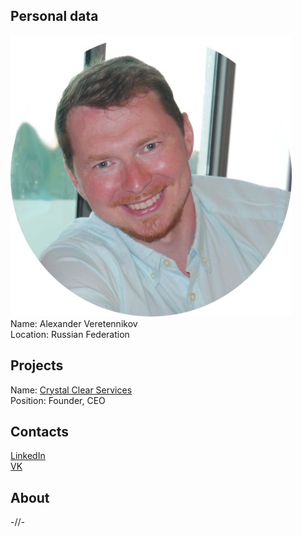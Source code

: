 ## Personal data
![ photo](photo/alexander_veretennikov.jpg)  
Name: Alexander Veretennikov    
Location: Russian Federation 
## Projects 
Name: [Crystal Clear Services](../projects/crystal.md)  
Position: Founder, CEO 
## Contacts
[LinkedIn](https://www.linkedin.com/in/alexander-veretennikov-43490b147/)  
[VK](https://vk.com/ccs_alexv)  
## About
-//-
